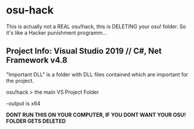 # osu-hack
This is actually not a REAL osu!hack, this is DELETING your osu! folder. So it's like a Hacker punishment programm...

Project Info:
Visual Studio 2019 // C#, Net Framework v4.8
----
"Important DLL" is a folder with DLL files contained which are important for the project.

osu!hack > the main VS Project Folder

-output is x64 

**DONT RUN THIS ON YOUR COMPUTER, IF YOU DONT WANT YOUR OSU! FOLDER GETS DELETED**
